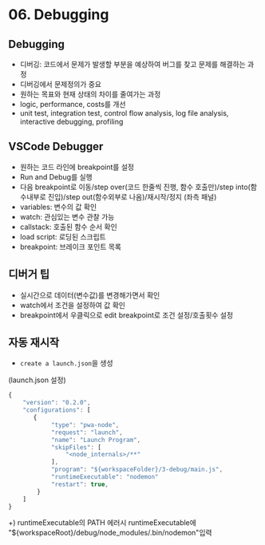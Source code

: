 # 06. Debugging

## Debugging
- 디버깅: 코드에서 문제가 발생할 부분을 예상하여 버그를 찾고 문제를 해결하는 과정
- 디버깅에서 문제정의가 중요
- 원하는 목표와 현재 상태의 차이를 줄여가는 과정
- logic, performance, costs를 개선
- unit test, integration test, control flow analysis, log file analysis, interactive debugging, profiling

## VSCode Debugger
- 원하는 코드 라인에 breakpoint를 설정
- Run and Debug를 실행
- 다음 breakpoint로 이동/step over(코드 한줄씩 진행, 함수 호출만)/step into(함수내부로 진입)/step out(함수외부로 나옴)/재시작/정지
(좌측 패널)
- variables: 변수의 값 확인
- watch: 관심있는 변수 관찰 가능
- callstack: 호출된 함수 순서 확인
- load script: 로딩된 스크립트
- breakpoint: 브레이크 포인트 목록

## 디버거 팁
- 실시간으로 데이터(변수값)를 변경해가면서 확인
- watch에서 조건을 설정하여 값 확인
- breakpoint에서 우클릭으로 edit breakpoint로 조건 설정/호출횟수 설정

## 자동 재시작
- `create a launch.json`을 생성

(launch.json 설정)
```javascript
{
    "version": "0.2.0",
    "configurations": [ 
       {
            "type": "pwa-node",
            "request": "launch",
            "name": "Launch Program",
            "skipFiles": [
                "<node_internals>/**"
            ],
            "program": "${workspaceFolder}/3-debug/main.js",
            "runtimeExecutable": "nodemon"
            "restart": true,
        }
    ]
}
```

+) runtimeExecutable의 PATH 에러시 runtimeExecutable에 "${workspaceRoot}/debug/node_modules/.bin/nodemon"입력